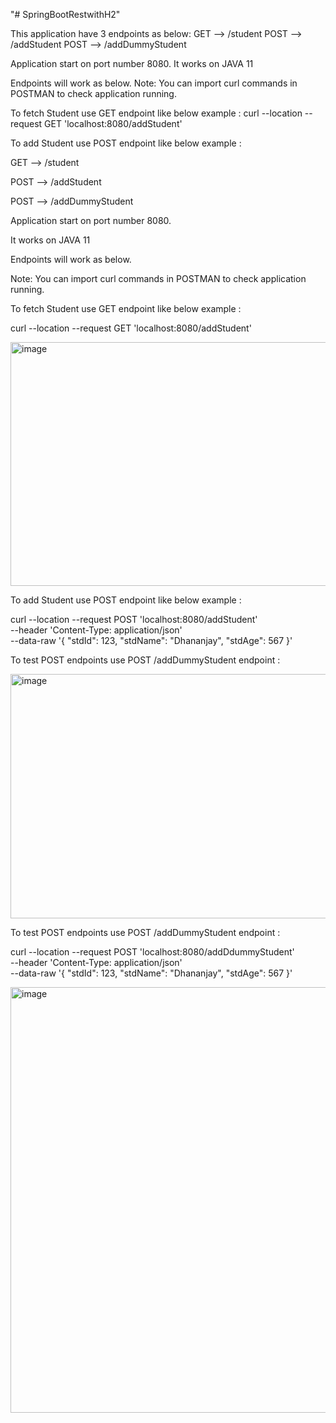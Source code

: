 "# SpringBootRestwithH2" 

This application have 3 endpoints as below:
GET --> /student
POST --> /addStudent
POST --> /addDummyStudent

Application start on port number 8080.
It works on JAVA 11

Endpoints will work as below.
Note: You can import curl commands in POSTMAN to check application running.

To fetch Student use GET endpoint like below example :
curl --location --request GET 'localhost:8080/addStudent'


To add Student use POST endpoint like below example :


GET --> /student 

POST --> /addStudent

POST --> /addDummyStudent


Application start on port number 8080.

It works on JAVA 11

Endpoints will work as below.

Note: You can import curl commands in POSTMAN to check application running.

To fetch Student use GET endpoint like below example :

curl --location --request GET 'localhost:8080/addStudent'

<img width="989" height="390" alt="image" src="https://github.com/user-attachments/assets/9f1ddf74-4f65-4bad-b67a-a92d21290965" />



To add Student use POST endpoint like below example :

curl --location --request POST 'localhost:8080/addStudent' \
--header 'Content-Type: application/json' \
--data-raw '{
"stdId": 123,
"stdName": "Dhananjay",
"stdAge": 567
}'

To test POST endpoints use POST /addDummyStudent endpoint :


<img width="987" height="391" alt="image" src="https://github.com/user-attachments/assets/f5871605-34d0-4c55-9aa3-8146ed243137" />



To test POST endpoints use POST /addDummyStudent endpoint :

curl --location --request POST 'localhost:8080/addDdummyStudent' \
--header 'Content-Type: application/json' \
--data-raw '{
"stdId": 123,
"stdName": "Dhananjay",
"stdAge": 567
}'


<img width="991" height="681" alt="image" src="https://github.com/user-attachments/assets/fd16a021-d897-440e-9c78-47175b3a9488" />


